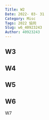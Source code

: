 ```yaml
---
Title: W2
Date: 2022- 03- 31
Category: Misc
Tags: 2022 協同
Slug: w6_40923243
Author: 40923243
---
```

W3
---
W4
---
W5
---
W6
---
W7

<!-- PELICAN_END_SUMMARY -->
